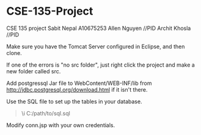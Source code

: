 CSE-135-Project
===============
CSE 135 project
Sabit Nepal A10675253
Allen Nguyen //PID
Archit Khosla //PID

Make sure you have the Tomcat Server configured in Eclipse, and then clone.

If one of the errors is "no src folder", just right click the project and make a new folder called src.

Add postgressql Jar file to WebContent/WEB-INF/lib from http://jdbc.postgresql.org/download.html if it isn't there.

Use the SQL file to set up the tables in your database. 
>\i C:/path/to/sql.sql

Modify conn.jsp with your own credentials.
